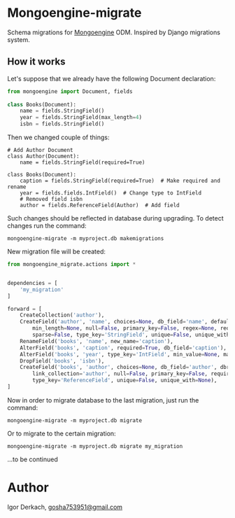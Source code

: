 # Mongoengine-migrate

Schema migrations for [Mongoengine](http://mongoengine.org/) ODM. Inspired by Django migrations system.

## How it works

Let's suppose that we already have the following Document declaration:

```python
from mongoengine import Document, fields
    
class Books(Document):
    name = fields.StringField()
    year = fields.StringField(max_length=4)
    isbn = fields.StringField()
```

Then we changed couple of things:

```
# Add Author Document
class Author(Document):
    name = fields.StringField(required=True)

class Books(Document):
    caption = fields.StringField(required=True)  # Make required and rename
    year = fields.fields.IntField()  # Change type to IntField
    # Removed field isbn
    author = fields.ReferenceField(Author)  # Add field
```

Such changes should be reflected in database during upgrading. To 
detect changes run the command:

```shell script
mongoengine-migrate -m myproject.db makemigrations
```

New migration file will be created:

```python
from mongoengine_migrate.actions import *


dependencies = [
    'my_migration'
]

forward = [
    CreateCollection('author'),
    CreateField('author', 'name', choices=None, db_field='name', default=None, max_length=None,
        min_length=None, null=False, primary_key=False, regex=None, required=True,
        sparse=False, type_key='StringField', unique=False, unique_with=None),
    RenameField('books', 'name', new_name='caption'),
    AlterField('books', 'caption', required=True, db_field='caption'),
    AlterField('books', 'year', type_key='IntField', min_value=None, max_value=None),
    DropField('books', 'isbn'),
    CreateField('books', 'author', choices=None, db_field='author', dbref=False, default=None,
        link_collection='author', null=False, primary_key=False, required=False, sparse=False,
        type_key='ReferenceField', unique=False, unique_with=None),
]
```

Now in order to migrate database to the last migration, just run the command:

```shell script
mongoengine-migrate -m myproject.db migrate
```

Or to migrate to the certain migration:

```shell script
mongoengine-migrate -m myproject.db migrate my_migration
```
...to be continued 

# Author

Igor Derkach, gosha753951@gmail.com